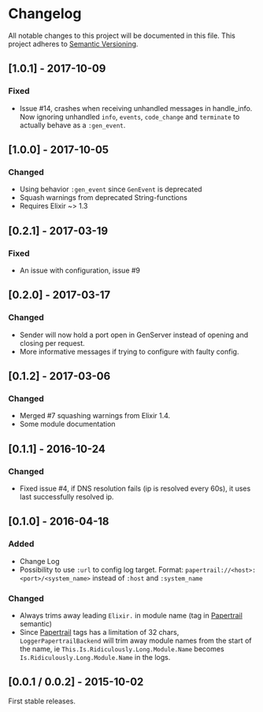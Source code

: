 # Changelog
All notable changes to this project will be documented in this file.
This project adheres to [Semantic Versioning](http://semver.org/).

## [1.0.1] - 2017-10-09
### Fixed
- Issue #14, crashes when receiving unhandled messages in handle_info. Now ignoring unhandled `info`, `events`, `code_change` and `terminate` to actually behave as a `:gen_event`.

## [1.0.0] - 2017-10-05
### Changed
- Using behavior `:gen_event` since `GenEvent` is deprecated
- Squash warnings from deprecated String-functions
- Requires Elixir ~> 1.3

## [0.2.1] - 2017-03-19
### Fixed
- An issue with configuration, issue #9

## [0.2.0] - 2017-03-17
### Changed
- Sender will now hold a port open in GenServer instead of opening and closing per request.
- More informative messages if trying to configure with faulty config.

## [0.1.2] - 2017-03-06
### Changed
- Merged #7 squashing warnings from Elixir 1.4.
- Some module documentation

## [0.1.1] - 2016-10-24
### Changed
- Fixed issue #4, if DNS resolution fails (ip is resolved every 60s), it uses last successfully resolved ip.

## [0.1.0] - 2016-04-18
### Added
- Change Log
- Possibility to use `:url` to config log target. Format: `papertrail://<host>:<port>/<system_name>` instead of `:host` and `:system_name`

### Changed
- Always trims away leading `Elixir.` in module name (tag in [Papertrail](http://papertrailapp.com) semantic)
- Since [Papertrail](http://papertrailapp.com) tags has a limitation of 32 chars, `LoggerPapertrailBackend` will trim away module names from the start of the name, ie `This.Is.Ridiculously.Long.Module.Name` becomes `Is.Ridiculously.Long.Module.Name` in the logs.

## [0.0.1 / 0.0.2] - 2015-10-02
First stable releases.
